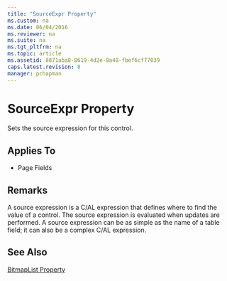 ```yaml
---
title: "SourceExpr Property"
ms.custom: na
ms.date: 06/04/2016
ms.reviewer: na
ms.suite: na
ms.tgt_pltfrm: na
ms.topic: article
ms.assetid: 8871aba8-8619-4d2e-8a48-fbef6cf77039
caps.latest.revision: 8
manager: pchapman
---
```

# SourceExpr Property
Sets the source expression for this control.  
  
## Applies To  
  
-   Page Fields  
  
## Remarks  
 A source expression is a C\/AL expression that defines where to find the value of a control. The source expression is evaluated when updates are performed. A source expression can be as simple as the name of a table field; it can also be a complex C\/AL expression.  
  
## See Also  
 [BitmapList Property](../dynamics-nav/BitmapList-Property.md)